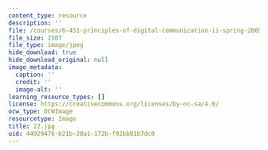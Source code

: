 ```yaml
---
content_type: resource
description: ''
file: /courses/6-451-principles-of-digital-communication-ii-spring-2005/44929476b21b20a1172bf92bb01b7dc0_22.jpg
file_size: 2507
file_type: image/jpeg
hide_download: true
hide_download_original: null
image_metadata:
  caption: ''
  credit: ''
  image-alt: ''
learning_resource_types: []
license: https://creativecommons.org/licenses/by-nc-sa/4.0/
ocw_type: OCWImage
resourcetype: Image
title: 22.jpg
uid: 44929476-b21b-20a1-172b-f92bb01b7dc0
---
```

